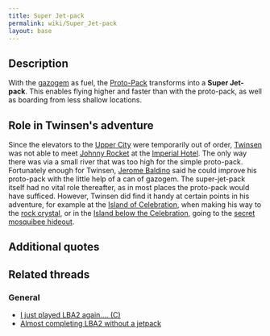 ```yaml
---
title: Super Jet-pack
permalink: wiki/Super_Jet-pack
layout: base
---
```


## Description

With the [gazogem](gazogem "wikilink") as fuel, the
[Proto-Pack](Proto-Pack "wikilink") transforms into a **Super
Jet-pack**. This enables flying higher and faster than with the
proto-pack, as well as boarding from less shallow locations.

## Role in Twinsen's adventure

Since the elevators to the [Upper City](Upper_City "wikilink") were
temporarily out of order, [Twinsen](Twinsen "wikilink") was not able to
meet [Johnny Rocket](Johnny_Rocket "wikilink") at the [Imperial
Hotel](Imperial_Hotel "wikilink"). The only way there was via a small
river that was too high for the simple proto-pack. Fortunately enough
for Twinsen, [Jerome Baldino](Jerome_Baldino "wikilink") said he could
improve his proto-pack with the little help of a can of gazogem. The
super-jet-pack itself had no vital role thereafter, as in most places
the proto-pack would have sufficed. However, Twinsen did find it handy
at certain points in his adventure, for example at the [Island of
Celebration](Island_of_Celebration "wikilink"), when making his way to
the [rock crystal](rock_crystal "wikilink"), or in the [Island below the
Celebration](Island_below_the_Celebration "wikilink"), going to the
[secret mosquibee hideout](secret_mosquibee_hideout "wikilink").

## Additional quotes

## Related threads

### General

- [I just played LBA2 again....
  (C)](https://forum.magicball.net/showthread.php?t=540)
- [Almost completing LBA2 without a
  jetpack](https://forum.magicball.net/showthread.php?t=82)
